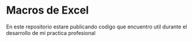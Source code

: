 # Macros de Excel
<P>
<P> En este repositorio estare publicando codigo que encuentro util durante el desarrollo de mi practica profesional
